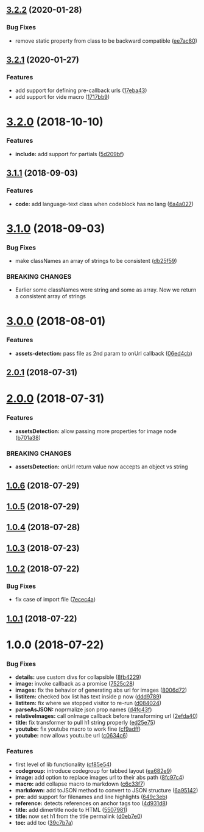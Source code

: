 ## [3.2.2](https://github.com/dimerapp/markdown/compare/v3.2.1...v3.2.2) (2020-01-28)


### Bug Fixes

* remove static property from class to be backward compatible ([ee7ac80](https://github.com/dimerapp/markdown/commit/ee7ac80d0402b2e468b5139868a10deba69055a4))



## [3.2.1](https://github.com/dimerapp/markdown/compare/v3.2.0...v3.2.1) (2020-01-27)


### Features

* add support for defining pre-callback urls ([17eba43](https://github.com/dimerapp/markdown/commit/17eba4318b1429091fdd9fe847eca55b3e135c10))
* add support for vide macro ([1717bb9](https://github.com/dimerapp/markdown/commit/1717bb9432e8de4cdefe5a0ed41abf7db128dc12))



<a name="3.2.0"></a>
# [3.2.0](https://github.com/dimerapp/markdown/compare/v3.1.2...v3.2.0) (2018-10-10)


### Features

* **include:** add support for partials ([5d209bf](https://github.com/dimerapp/markdown/commit/5d209bf))



<a name="3.1.1"></a>
## [3.1.1](https://github.com/dimerapp/markdown/compare/v3.1.0...v3.1.1) (2018-09-03)


### Features

* **code:** add language-text class when codeblock has no lang ([6a4a027](https://github.com/dimerapp/markdown/commit/6a4a027))



<a name="3.1.0"></a>
# [3.1.0](https://github.com/dimerapp/markdown/compare/v3.0.0...v3.1.0) (2018-09-03)


### Bug Fixes

* make classNames an array of strings to be consistent ([db25f59](https://github.com/dimerapp/markdown/commit/db25f59))


### BREAKING CHANGES

* Earlier some classNames were string and some as array. Now we return a consistent
array of strings



<a name="3.0.0"></a>
# [3.0.0](https://github.com/dimerapp/markdown/compare/v2.0.1...v3.0.0) (2018-08-01)


### Features

* **assets-detection:** pass file as 2nd param to onUrl callback ([06ed4cb](https://github.com/dimerapp/markdown/commit/06ed4cb))



<a name="2.0.1"></a>
## [2.0.1](https://github.com/dimerapp/markdown/compare/v2.0.0...v2.0.1) (2018-07-31)



<a name="2.0.0"></a>
# [2.0.0](https://github.com/dimerapp/markdown/compare/v1.0.5...v2.0.0) (2018-07-31)


### Features

* **assetsDetection:** allow passing more properties for image node ([b701a38](https://github.com/dimerapp/markdown/commit/b701a38))


### BREAKING CHANGES

* **assetsDetection:** onUrl return value now accepts an object vs string



<a name="1.0.6"></a>
## [1.0.6](https://github.com/dimerapp/markdown/compare/v1.0.5...v1.0.6) (2018-07-29)



<a name="1.0.5"></a>
## [1.0.5](https://github.com/dimerapp/markdown/compare/v1.0.4...v1.0.5) (2018-07-29)



<a name="1.0.4"></a>
## [1.0.4](https://github.com/dimerapp/markdown/compare/v1.0.3...v1.0.4) (2018-07-28)



<a name="1.0.3"></a>
## [1.0.3](https://github.com/dimerapp/markdown/compare/v1.0.2...v1.0.3) (2018-07-23)



<a name="1.0.2"></a>
## [1.0.2](https://github.com/dimerapp/markdown/compare/v1.0.1...v1.0.2) (2018-07-22)


### Bug Fixes

* fix case of import file ([7ecec4a](https://github.com/dimerapp/markdown/commit/7ecec4a))



<a name="1.0.1"></a>
## [1.0.1](https://github.com/dimerapp/markdown/compare/v1.0.0...v1.0.1) (2018-07-22)



<a name="1.0.0"></a>
# 1.0.0 (2018-07-22)


### Bug Fixes

* **details:** use custom divs for collapsible ([8fb4229](https://github.com/dimerapp/markdown/commit/8fb4229))
* **image:** invoke callback as a promise ([7525c28](https://github.com/dimerapp/markdown/commit/7525c28))
* **images:** fix the behavior of generating abs url for images ([8006d72](https://github.com/dimerapp/markdown/commit/8006d72))
* **listitem:** checked box list has text inside p now ([ddd9789](https://github.com/dimerapp/markdown/commit/ddd9789))
* **listitem:** fix where we stopped visitor to re-run ([d084024](https://github.com/dimerapp/markdown/commit/d084024))
* **parseAsJSON:** noprmalize json prop names ([d4fc43f](https://github.com/dimerapp/markdown/commit/d4fc43f))
* **relativeImages:** call onImage callback before transforming url ([2efda40](https://github.com/dimerapp/markdown/commit/2efda40))
* **title:** fix transformer to pull h1 string properly ([ed25e75](https://github.com/dimerapp/markdown/commit/ed25e75))
* **youtube:** fix youtube macro to work fine ([cf9adff](https://github.com/dimerapp/markdown/commit/cf9adff))
* **youtube:** now allows youtu.be url ([c0634c6](https://github.com/dimerapp/markdown/commit/c0634c6))


### Features

* first level of lib functionality ([cf85e54](https://github.com/dimerapp/markdown/commit/cf85e54))
* **codegroup:** introduce codegroup for tabbed layout ([ea682e9](https://github.com/dimerapp/markdown/commit/ea682e9))
* **image:** add option to replace images url to their abs path ([8fc97c4](https://github.com/dimerapp/markdown/commit/8fc97c4))
* **macro:** add collapse macro to markdown ([c6c33f7](https://github.com/dimerapp/markdown/commit/c6c33f7))
* **markdown:** add toJSON method to convert to JSON structure ([6a95142](https://github.com/dimerapp/markdown/commit/6a95142))
* **pre:** add support for filenames and line highlights ([649c3eb](https://github.com/dimerapp/markdown/commit/649c3eb))
* **reference:** detects references on anchor tags too ([4d931d8](https://github.com/dimerapp/markdown/commit/4d931d8))
* **title:** add dimertitle node to HTML ([5507981](https://github.com/dimerapp/markdown/commit/5507981))
* **title:** now set h1 from the title permalink ([d0eb7e0](https://github.com/dimerapp/markdown/commit/d0eb7e0))
* **toc:** add toc ([39c7b7a](https://github.com/dimerapp/markdown/commit/39c7b7a))



